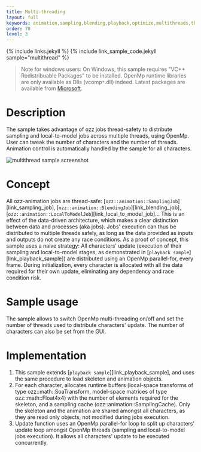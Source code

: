 ```yaml
---
title: Multi-threading
layout: full
keywords: animation,sampling,blending,playback,optimize,multithreads,threading,job,openmp,intel,tbb,thread
order: 70
level: 3
---
```


{% include links.jekyll %}
{% include link_sample_code.jekyll sample="multithread" %}

> Note for windows users: On Windows, this sample requires "VC++ Redistribuable Packages" to be installed. OpenMp runtime libraries are only available as Dlls (vcomp`*`.dll) indeed. Latest packages are available from [Microsoft](http://support.microsoft.com/kb/2019667).

Description
===========

The sample takes advantage of ozz jobs thread-safety to distribute sampling and local-to-model jobs across multiple threads, using OpenMp.
User can tweak the number of characters and the number of threads. Animation control is automatically handled by the sample for all characters.

![multithread sample screenshot]({{site.baseurl}}/images/samples/multithread.jpg)

Concept
=======

All ozz-animation jobs are thread-safe: [`ozz::animation::SamplingJob`][link_sampling_job], [`ozz::animation::BlendingJob`][link_blending_job], [`ozz::animation::LocalToModelJob`][link_local_to_model_job]... This is an effect of the data-driven architecture, which makes a clear distinction between data and processes (aka jobs). Jobs' execution can thus be distributed to multiple threads safely, as long as the data provided as inputs and outputs do not create any race conditions.
As a proof of concept, this sample uses a naive strategy: All characters' update (execution of their sampling and local-to-model stages, as demonstrated in [`playback sample`][link_playback_sample]) are distributed using an OpenMp parallel-for, every frame. During initialization, every character is allocated with all the data required for their own update, eliminating any dependency and race condition risk.

Sample usage
============

The sample allows to switch OpenMp multi-threading on/off and set the number of threads used to distribute characters' update. The number of characters can also be set from the GUI.

Implementation
==============

1. This sample extends [`playback sample`][link_playback_sample], and uses the same procedure to load skeleton and animation objects.
2. For each character, allocates runtime buffers (local-space transforms of type ozz::math::SoaTransform, model-space matrices of type ozz::math::Float4x4) with the number of elements required for the skeleton, and a sampling cache (ozz::animation::SamplingCache). Only the skeleton and the animation are shared amongst all characters, as they are read only objects, not modified during jobs execution.
3. Update function uses an OpenMp parallel-for loop to split up characters' update loop amongst OpenMp threads (sampling and local-to-model jobs execution). It allows all characters' update to be executed concurrently.